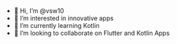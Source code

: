 - 👋 Hi, I’m @vsw10
- 👀 I’m interested in innovative apps
- 🌱 I’m currently learning Kotlin
- 💞️ I’m looking to collaborate on Flutter and Kotlin Apps

<!---
vsw10/vsw10 is a ✨ special ✨ repository because its `README.md` (this file) appears on your GitHub profile.
You can click the Preview link to take a look at your changes.
--->
